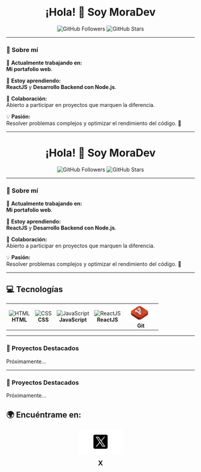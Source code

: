 <h1 align="center">¡Hola! 👋 Soy MoraDev</h1>
<p align="center">
  <img src="https://img.shields.io/github/followers/Morales71?style=social" alt="GitHub Followers">
  <img src="https://img.shields.io/github/stars/Morales71?style=social" alt="GitHub Stars">
</p>

---

### 🌟 Sobre mí
🌱 **Actualmente trabajando en:**  
**Mi portafolio web**.  

📘 **Estoy aprendiendo:**  
**ReactJS** y **Desarrollo Backend con Node.js**.

🤝 **Colaboración:**  
Abierto a participar en proyectos que marquen la diferencia.

💡 **Pasión:**  
Resolver problemas complejos y optimizar el rendimiento del código. 🚀

---

<h1 align="center">¡Hola! 👋 Soy MoraDev</h1>
<p align="center">
  <img src="https://img.shields.io/github/followers/Morales71?style=social" alt="GitHub Followers">
  <img src="https://img.shields.io/github/stars/Morales71?style=social" alt="GitHub Stars">
</p>

---

### 🌟 Sobre mí
🌱 **Actualmente trabajando en:**  
**Mi portafolio web**.  

📘 **Estoy aprendiendo:**  
**ReactJS** y **Desarrollo Backend con Node.js**.

🤝 **Colaboración:**  
Abierto a participar en proyectos que marquen la diferencia.

💡 **Pasión:**  
Resolver problemas complejos y optimizar el rendimiento del código. 🚀

---

## 💻 Tecnologías

<table>
  <tr>
    <td align="center" style="border: none;">
      <img src="HTML.svg" alt="HTML" width="80"><br><b>HTML</b>
    </td>
    <td align="center" style="border: none;">
      <img src="CSS.svg" alt="CSS" width="80"><br><b>CSS</b>
    </td>
    <td align="center" style="border: none;">
      <img src="JavaScript.svg" alt="JavaScript" width="80"><br><b>JavaScript</b>
    </td>
    <td align="center" style="border: none;">
      <img src="ReactJS.svg" alt="ReactJS" width="80"><br><b>ReactJS</b>
    </td>
    <td align="center" style="border: none;">
      <img src="git.svg" alt="Git" width="80"><br><b>Git</b>
    </td>
  </tr>
</table>


---

### 📂 Proyectos Destacados
Próximamente...

---

### 📂 Proyectos Destacados
Próximamente...

## 🌍 Encuéntrame en:

<div align="center">
  <a href="https://x.com/TU_USUARIO_X" target="_blank" style="text-decoration: none; color: inherit;">
    <img src="X.svg" alt="X" width="120" style="display: inline-block; margin-bottom: 10px;">
    <br><span style="font-weight: bold; font-size: 18px;">X</span>
  </a>
</div>






